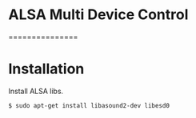 # ALSA Multi Device Control

===============

# Installation

Install ALSA libs.

```
$ sudo apt-get install libasound2-dev libesd0
```
